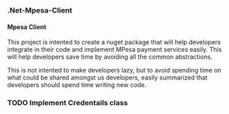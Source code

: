 ### .Net-Mpesa-Client
#### Mpesa Client

This project is intented to create a nuget package that will help developers integrate in their code and implement MPesa payment services easily. This will help developers save time by avoiding all the common abstractions.

This is not intented to make developers lazy, but to avoid spending time on what could be shared amongst us developers, easily summarized that developers should spend time writing new code.


### TODO Implement Credentails class